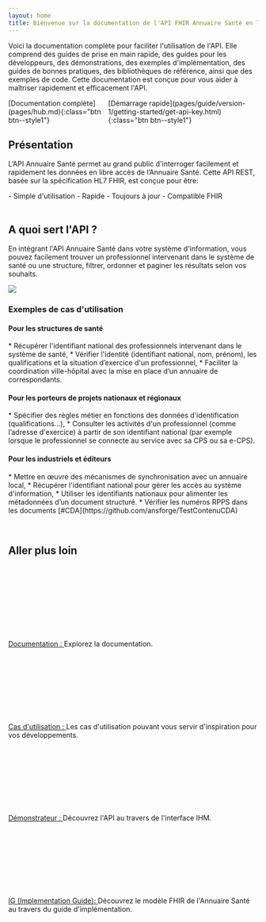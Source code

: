 ```yaml
---
layout: home
title: Bienvenue sur la documentation de l'API FHIR Annuaire Santé en libre accès
---
```


Voici la documentation complète pour faciliter l'utilisation de l'API. Elle comprend des guides de prise en main rapide, des guides pour les développeurs, des démonstrations, des exemples d'implémentation, des guides de bonnes pratiques, des bibliothèques de référence, ainsi que des exemples de code. Cette documentation est conçue pour vous aider à maîtriser rapidement et efficacement l'API.

<div style="display: flex; justify-content: space-around;" class="m-5">
<div markdown="1">
[Documentation complète](pages/hub.md){:class="btn  btn--style1"}
</div>
<div markdown="1">
[Démarrage rapide](pages/guide/version-1/getting-started/get-api-key.html){:class="btn  btn--style1"}
</div>
</div>

## Présentation

L’API Annuaire Santé permet au grand public d'interroger facilement et rapidement les données en libre accès de l’Annuaire Santé. Cette API REST, basée sur la spécification HL7 FHIR, est conçue pour être: 
<div class="wysiwyg"  markdown="1">
- Simple d'utilisation
- Rapide  
- Toujours à jour
- Compatible FHIR
</div>
<br />

## A quoi sert l'API ?

En intégrant l'API Annuaire Santé dans votre système d'information, vous pouvez facilement trouver un professionnel intervenant dans le système de santé ou une structure, filtrer, ordonner et paginer les résultats selon vos souhaits.

![](./assets/img/home-schema.png)

### Exemples de cas d'utilisation

<div class="row"><div class="col-sm" markdown="1">

#### Pour les structures de santé

<div class="wysiwyg"  markdown="1">
* Récupérer l'identifiant national des professionnels intervenant dans le système de santé,
* Vérifier l'identité (identifiant national, nom, prénom), les qualifications et la situation d’exercice d'un professionnel,
* Faciliter la coordination ville-hôpital avec la mise en place d’un annuaire de correspondants.
</div>

</div><div class="col-sm" markdown="1">

#### Pour les porteurs de projets nationaux et régionaux

<div class="wysiwyg" markdown="1">
* Spécifier des règles métier en fonctions des données d'identification (qualifications...),
* Consulter les activités d'un professionnel (comme l’adresse d'exercice) à partir de son identifiant national (par exemple lorsque le professionnel se connecte au service avec sa CPS ou sa e-CPS).
</div>

</div><div class="col-sm" markdown="1">

#### Pour les industriels et éditeurs

<div class="wysiwyg" markdown="1">
* Mettre en œuvre des mécanismes de synchronisation avec un annuaire local,
* Récupérer l'identifiant national pour gérer les accès au système d'information,
* Utiliser les identifiants nationaux pour alimenter les métadonnées d’un document structuré.
* Vérifier les numéros RPPS dans les documents [#CDA](https://github.com/ansforge/TestContenuCDA)
</div>


</div></div>



&nbsp;

## Aller plus loin


<div class="row">
    <div class="col col-12 col-md-3">
        <svg class="svg-icon svg-edit" aria-hidden="true" focusable="false"><use xlink:href="{{ '/assets/ans/svg-icons/icon-sprite.svg#edit' | relative_url }}"></use></svg><br/>
        <span  class="doc-section-title"><a href="./pages/hub.html">Documentation : </a></span>
        Explorez la documentation.
    </div>
    <div class="col col-12 col-md-3">
        <svg class="svg-icon svg-edit" aria-hidden="true" focusable="false"><use xlink:href="{{ '/assets/ans/svg-icons/icon-sprite.svg#folder' | relative_url }}"></use></svg><br/>
        <span  class="doc-section-title"><a href="./pages/hub.html">Cas d'utilisation : </a></span>
        Les cas d'utilisation pouvant vous servir d'inspiration pour vos développements.
    </div>
    <div class="col col-12 col-md-3">
        <svg class="svg-icon svg-edit" aria-hidden="true" focusable="false"><use xlink:href="{{ '/assets/ans/svg-icons/icon-sprite.svg#view-projection' | relative_url }}"></use></svg><br/>
        <span  class="doc-section-title"><a href="https://portail.openfhir.annuaire.sante.fr/" target="_blank">Démonstrateur : </a></span>
        Découvrez l'API au travers de l'interface IHM.
    </div>
    <div class="col col-12 col-md-3">
        <svg class="svg-icon svg-edit" aria-hidden="true" focusable="false"><use xlink:href="{{ '/assets/ans/svg-icons/icon-sprite.svg#view-projection' | relative_url }}"></use></svg><br/>
        <span  class="doc-section-title"><a href="https://interop.esante.gouv.fr/ig/fhir/annuaire/" target="_blank">IG (Implementation Guide): </a></span>
        Découvrez le modèle FHIR de l'Annuaire Santé au travers du guide d'implémentation.
    </div>
</div>
